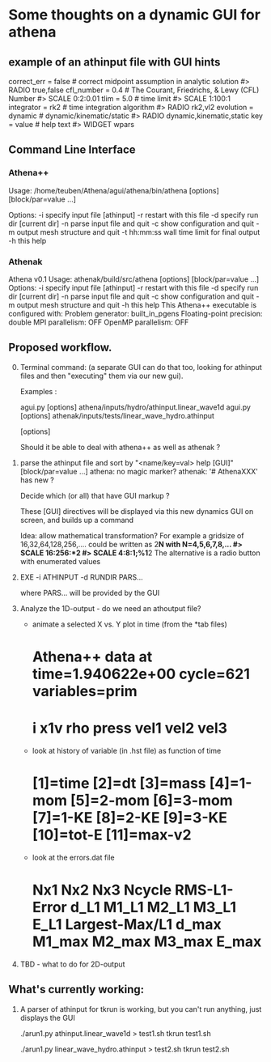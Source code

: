 #  Some thoughts on a dynamic GUI for athena


##  example of an athinput file with GUI hints

<time>
correct_err = false     # correct midpoint assumption in analytic solution        #> RADIO true,false
cfl_number  = 0.4       # The Courant, Friedrichs, & Lewy (CFL) Number            #> SCALE 0:2:0.01
tlim       = 5.0        # time limit                                              #> SCALE 1:100:1
integrator = rk2        # time integration algorithm                              #> RADIO rk2,vl2
evolution  = dynamic    # dynamic/kinematic/static                                #> RADIO dynamic,kinematic,static



<name>
key = value     # help text     #> WIDGET wpars


## Command Line Interface

### Athena++
Usage: /home/teuben/Athena/agui/athena/bin/athena [options] [block/par=value ...]

Options:
  -i <file>       specify input file [athinput]
  -r <file>       restart with this file
  -d <directory>  specify run dir [current dir]
  -n              parse input file and quit
  -c              show configuration and quit
  -m <nproc>      output mesh structure and quit
  -t hh:mm:ss     wall time limit for final output
  -h              this help

### Athenak

Athena v0.1
Usage: athenak/build/src/athena [options] [block/par=value ...]
Options:
  -i <file>       specify input file [athinput]
  -r <file>       restart with this file
  -d <directory>  specify run dir [current dir]
  -n              parse input file and quit
  -c              show configuration and quit
  -m              output mesh structure and quit
  -h              this help
This Athena++ executable is configured with:
  Problem generator:          built_in_pgens
  Floating-point precision:   double
  MPI parallelism:            OFF
  OpenMP parallelism:         OFF

## Proposed workflow.

0. Terminal command: (a separate GUI can do that too, looking for athinput files
   and then "executing" them via our new gui). 

   Examples :

   agui.py [options] athena/inputs/hydro/athinput.linear_wave1d
   agui.py [options] athenak/inputs/tests/linear_wave_hydro.athinput
 
   [options]

   Should it be able to deal with athena++ as well as athenak ?

1. parse the athinput file and sort by "<name/key=val> help [GUI]"
   [block/par=value ...]
   athena:     no magic marker?
   athenak:    '# AthenaXXX'       has new <meshblock> ?

   Decide which (or all) that have GUI markup ?

   These [GUI] directives will be displayed via this new dynamics
   GUI on screen, and builds up a command 

   Idea: allow mathematical transformation? For example a gridsize of 16,32,64,128,256,....
   could be written as 2**N with N=4,5,6,7,8,...
   #>  SCALE 16:256:*2
   #>  SCALE 4:8:1;%1**2
   The alternative is a radio button with enumerated values

3. EXE -i ATHINPUT -d RUNDIR PARS...

   where PARS... will be provided by the GUI

4. Analyze the 1D-output -   do we need an athoutput file?

   - animate a selected X vs. Y plot in time (from the *tab files)
     # Athena++ data at time=1.940622e+00  cycle=621  variables=prim 
     # i       x1v         rho          press          vel1         vel2         vel3
     
   - look at history of variable (in .hst file) as function of time
     # [1]=time     [2]=dt       [3]=mass     [4]=1-mom    [5]=2-mom    [6]=3-mom    [7]=1-KE     [8]=2-KE     [9]=3-KE     [10]=tot-E   [11]=max-v2
     
   - look at the errors.dat file
     # Nx1  Nx2  Nx3  Ncycle  RMS-L1-Error  d_L1  M1_L1  M2_L1  M3_L1  E_L1   Largest-Max/L1  d_max  M1_max  M2_max  M3_max  E_max

5. TBD - what to do for 2D-output 


## What's currently working:

1. A parser of athinput for tkrun is working, but you can't run anything, just displays the GUI

     ./arun1.py athinput.linear_wave1d > test1.sh
     tkrun test1.sh

     ./arun1.py linear_wave_hydro.athinput > test2.sh
     tkrun test2.sh
